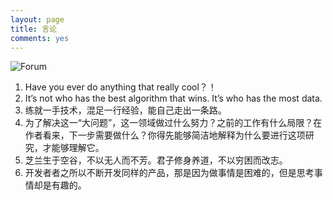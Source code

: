 ```yaml
---
layout: page
title: 言论
comments: yes
---
```


![Forum](http://m3.img.srcdd.com/farm5/d/2014/0717/00/20DA0EB9D470E6A9B56A47B95C13E296_LARGE_913_439.png)

  
1. Have you ever do anything that really cool？！  
2. It’s not who has the best algorithm that wins. It’s who has the most data.  
3. 练就一手技术，混足一行经验，能自己走出一条路。  
4. 为了解决这一“大问题”，这一领域做过什么努力？之前的工作有什么局限？在作者看来，下一步需要做什么？你得先能够简洁地解释为什么要进行这项研究，才能够理解它。 
5. 芝兰生于空谷，不以无人而不芳。君子修身养道，不以穷困而改志。  
6. 开发者者之所以不断开发同样的产品，那是因为做事情是困难的，但是思考事情却是有趣的。


[酷壳]: http://coolshell.cn/haoel "酷壳"
[生物淘]: http://www.35tao.cn/faq/show/21994.html "生物淘"